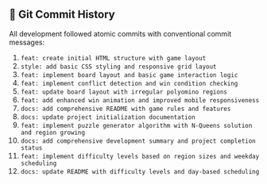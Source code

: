 ## 🚀 Git Commit History

All development followed atomic commits with conventional commit messages:

1. `feat: create initial HTML structure with game layout`
2. `style: add basic CSS styling and responsive grid layout`
3. `feat: implement board layout and basic game interaction logic`
4. `feat: implement conflict detection and win condition checking`
5. `feat: update board layout with irregular polyomino regions`
6. `feat: add enhanced win animation and improved mobile responsiveness`
7. `docs: add comprehensive README with game rules and features`
8. `docs: update project initialization documentation`
9. `feat: implement puzzle generator algorithm with N-Queens solution and region growing`
10. `docs: add comprehensive development summary and project completion status`
11. `feat: implement difficulty levels based on region sizes and weekday scheduling`
12. `docs: update README with difficulty levels and day-based scheduling`
